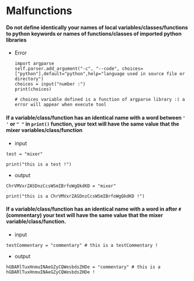# Malfunctions

#### Do not define identically your names of local variables/classes/functions to python keywords or names of functions/classes of imported python libraries

- Error
  ```
  import argparse
  self.parser.add_argument("-c", "--code", choices=["python"],default="python",help="language used in source file or directory")
  choices = input("number :")
  print(choices)

  # choices variable defined is a function of argparse library :( a error will appear when execute tool
  ```
  
#### If a variable/class/function has an identical name with a word between `' '` or `" "` in `print()` function, your text will have the same value that the mixer variables/class/function

- input
```
test = "mixer"

print("this is a test !")
```

- output
```
ChrVMVxrZASDnzCcsWSmIBrfoWgQkdKD = "mixer"

print("this is a ChrVMVxrZASDnzCcsWSmIBrfoWgQkdKD !")
```

#### If a variable/class/function has an identical name with a word  in after `#` (commentary) your text will have the same value that the mixer variable/class/function.

- input
```
testCommentary = "commentary" # this is a testCommentary !
```

- output
```
hGBARlTuxHnmuINAeGZyCQWesbdsZHDe = "commentary" # this is a hGBARlTuxHnmuINAeGZyCQWesbdsZHDe !
```
